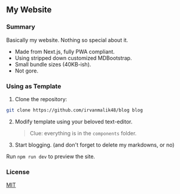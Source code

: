 ## My Website

### Summary

Basically my website. Nothing so special about it.

- Made from Next.js, fully PWA compliant.
- Using stripped down customized MDBootstrap.
- Small bundle sizes (40KB-ish).
- Not gore.

### Using as Template

1. Clone the repository:

```bash
git clone https://github.com/irvanmalik48/blog blog
```

2. Modify template using your beloved text-editor.

   > Clue: everything is in the `components` folder.

3. Start blogging. (and don't forget to delete my markdowns, or no)

Run `npm run dev` to preview the site.

### License

[MIT](https://raw.githubusercontent.com/irvanmalik48/irvanmalik48.github.io/main/LICENSE)
